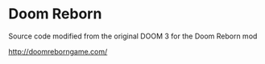 # Doom Reborn

Source code modified from the original DOOM 3 for the Doom Reborn mod

http://doomreborngame.com/
